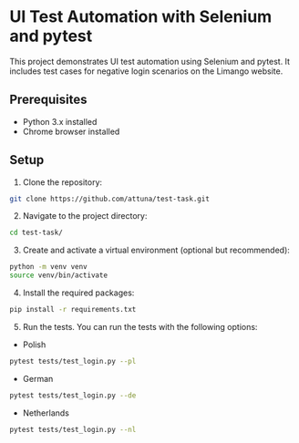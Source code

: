 # UI Test Automation with Selenium and pytest

This project demonstrates UI test automation using Selenium and pytest. 
It includes test cases for negative login scenarios on the Limango website.

## Prerequisites

- Python 3.x installed
- Chrome browser installed

## Setup

1. Clone the repository:

```bash
git clone https://github.com/attuna/test-task.git
```

2. Navigate to the project directory:

```bash
cd test-task/
```

3. Create and activate a virtual environment (optional but recommended):

```bash
python -m venv venv
source venv/bin/activate 
```

4. Install the required packages:

```bash
pip install -r requirements.txt
```

5. Run the tests. You can run the tests with the following options:

 - Polish

```bash
pytest tests/test_login.py --pl
```

 - German

```bash
pytest tests/test_login.py --de
```

- Netherlands
```bash
pytest tests/test_login.py --nl
```

